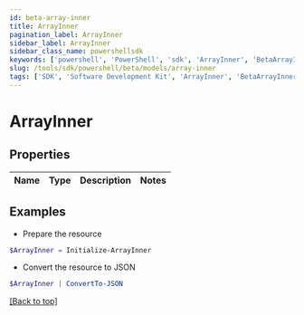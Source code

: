 ```yaml
---
id: beta-array-inner
title: ArrayInner
pagination_label: ArrayInner
sidebar_label: ArrayInner
sidebar_class_name: powershellsdk
keywords: ['powershell', 'PowerShell', 'sdk', 'ArrayInner', 'BetaArrayInner'] 
slug: /tools/sdk/powershell/beta/models/array-inner
tags: ['SDK', 'Software Development Kit', 'ArrayInner', 'BetaArrayInner']
---
```



# ArrayInner

## Properties

Name | Type | Description | Notes
------------ | ------------- | ------------- | -------------

## Examples

- Prepare the resource
```powershell
$ArrayInner = Initialize-ArrayInner 
```

- Convert the resource to JSON
```powershell
$ArrayInner | ConvertTo-JSON
```


[[Back to top]](#) 

